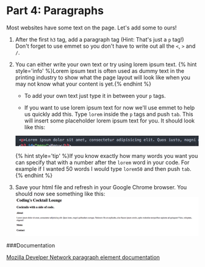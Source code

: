 # Part 4: Paragraphs
Most websites have some text on the page. Let's add some to ours!

1. After the first `h3` tag, add a paragraph tag (Hint: That's just a `p` tag!) Don't forget to use emmet so you don't have to write out all the `<`, `>` and `/`.

2. You can either write your own text or try using lorem ipsum text. 
{% hint style='info' %}Lorem ipsum text is often used as dummy text in the printing industry to show what the page layout will look like when you may not know what your content is yet.{% endhint %}

    * To add your own text just type it in between your `p` tags.

    * If you want to use lorem ipsum text for now we'll use emmet to help us quickly add this.   Type `lorem` inside the `p` tags and push `tab`.  This will insert some placeholder lorem ipsum text for you. It should look like this: 
    
    ![](assets/lorem.png)
    
    {% hint style='tip' %}If you know exactly how many words you want you can specify that with a number after the `lorem` word in your code.  For example if I wanted 50 words I would type `lorem50` and then push `tab`. {% endhint %} 

3. Save your html file and refresh in your Google Chrome browser. You should now see something like this: 
![](/assets/checkpointOne.png)

###Documentation

[Mozilla Develper Network paragraph element documentation](https://developer.mozilla.org/en-US/docs/Web/HTML/Element/p)
